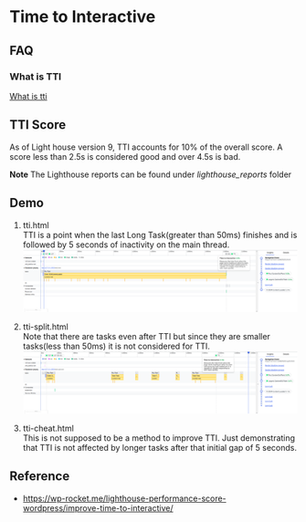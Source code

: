 # Time to Interactive

## FAQ
### What is TTI
[What is tti](https://web.dev/interactive/?#what-tti-measures)

## TTI Score
As of Light house version 9, TTI accounts for 10% of the overall score. A score less than 2.5s is considered good and over 4.5s is bad.


**Note** The Lighthouse reports can be found under *lighthouse_reports* folder
## Demo
1. tti.html  
TTI is a point when the last Long Task(greater than 50ms) finishes and is followed by 5 seconds of inactivity on the main thread.
![tti](./doc/tti.png)

2. tti-split.html  
Note that there are tasks even after TTI but since they are smaller tasks(less than 50ms) it is not considered for TTI. 
![tti split](./doc/tti_split.png)

3. tti-cheat.html  
This is not supposed to be a method to improve TTI. Just demonstrating that TTI is not affected by longer tasks after that initial gap of 5 seconds.



## Reference
* https://wp-rocket.me/lighthouse-performance-score-wordpress/improve-time-to-interactive/